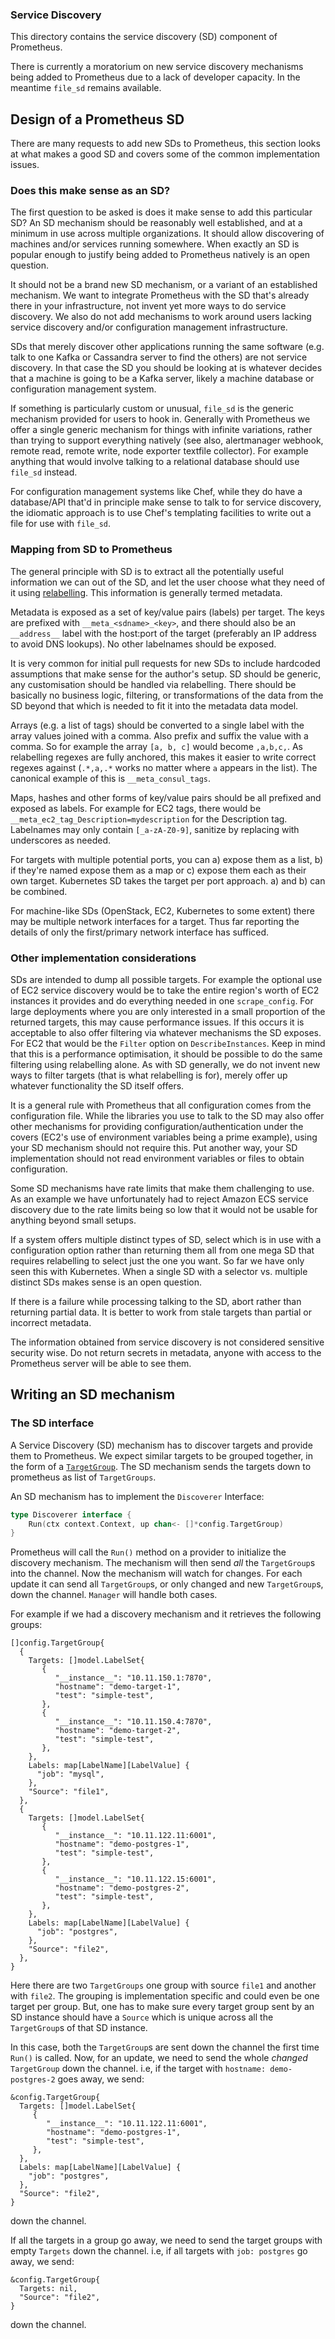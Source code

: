 ### Service Discovery

This directory contains the service discovery (SD) component of Prometheus.

There is currently a moratorium on new service discovery mechanisms being added
to Prometheus due to a lack of developer capacity. In the meantime `file_sd` 
remains available.

## Design of a Prometheus SD

There are many requests to add new SDs to Prometheus, this section looks at
what makes a good SD and covers some of the common implementation issues.

### Does this make sense as an SD?

The first question to be asked is does it make sense to add this particular
SD? An SD mechanism should be reasonably well established, and at a minimum in
use across multiple organizations. It should allow discovering of machines
and/or services running somewhere. When exactly an SD is popular enough to
justify being added to Prometheus natively is an open question.

It should not be a brand new SD mechanism, or a variant of an established
mechanism. We want to integrate Prometheus with the SD that's already there in
your infrastructure, not invent yet more ways to do service discovery. We also
do not add mechanisms to work around users lacking service discovery and/or
configuration management infrastructure.

SDs that merely discover other applications running the same software (e.g.
talk to one Kafka or Cassandra server to find the others) are not service
discovery. In that case the SD you should be looking at is whatever decides
that a machine is going to be a Kafka server, likely a machine database or
configuration management system.

If something is particularly custom or unusual, `file_sd` is the generic
mechanism provided for users to hook in. Generally with Prometheus we offer a
single generic mechanism for things with infinite variations, rather than
trying to support everything natively (see also, alertmanager webhook, remote
read, remote write, node exporter textfile collector). For example anything
that would involve talking to a relational database should use `file_sd`
instead.

For configuration management systems like Chef, while they do have a
database/API that'd in principle make sense to talk to for service discovery,
the idiomatic approach is to use Chef's templating facilities to write out a
file for use with `file_sd`.


### Mapping from SD to Prometheus

The general principle with SD is to extract all the potentially useful
information we can out of the SD, and let the user choose what they need of it
using
[relabelling](https://prometheus.io/docs/operating/configuration/#<relabel_config>).
This information is generally termed metadata.

Metadata is exposed as a set of key/value pairs (labels) per target. The keys
are prefixed with `__meta_<sdname>_<key>`, and there should also be an `__address__`
label with the host:port of the target (preferably an IP address to avoid DNS
lookups). No other labelnames should be exposed.

It is very common for initial pull requests for new SDs to include hardcoded
assumptions that make sense for the author's setup. SD should be generic,
any customisation should be handled via relabelling. There should be basically
no business logic, filtering, or transformations of the data from the SD beyond
that which is needed to fit it into the metadata data model. 

Arrays (e.g. a list of tags) should be converted to a single label with the
array values joined with a comma. Also prefix and suffix the value with a
comma. So for example the array `[a, b, c]` would become `,a,b,c,`. As
relabelling regexes are fully anchored, this makes it easier to write correct
regexes against (`.*,a,.*` works no matter where `a` appears in the list). The
canonical example of this is `__meta_consul_tags`.

Maps, hashes and other forms of key/value pairs should be all prefixed and
exposed as labels. For example for EC2 tags, there would be
`__meta_ec2_tag_Description=mydescription` for the Description tag. Labelnames
may only contain `[_a-zA-Z0-9]`, sanitize by replacing with underscores as needed.

For targets with multiple potential ports, you can a) expose them as a list, b)
if they're named expose them as a map or c) expose them each as their own
target. Kubernetes SD takes the target per port approach. a) and b) can be
combined.

For machine-like SDs (OpenStack, EC2, Kubernetes to some extent) there may
be multiple network interfaces for a target. Thus far reporting the details
of only the first/primary network interface has sufficed.


### Other implementation considerations

SDs are intended to dump all possible targets. For example the optional use of
EC2 service discovery would be to take the entire region's worth of EC2
instances it provides and do everything needed in one `scrape_config`. For
large deployments where you are only interested in a small proportion of the
returned targets, this may cause performance issues. If this occurs it is
acceptable to also offer filtering via whatever mechanisms the SD exposes. For
EC2 that would be the `Filter` option on `DescribeInstances`. Keep in mind that
this is a performance optimisation, it should be possible to do the same
filtering using relabelling alone. As with SD generally, we do not invent new
ways to filter targets (that is what relabelling is for), merely offer up
whatever functionality the SD itself offers.

It is a general rule with Prometheus that all configuration comes from the
configuration file. While the libraries you use to talk to the SD may also
offer other mechanisms for providing configuration/authentication under the
covers (EC2's use of environment variables being a prime example), using your SD
mechanism should not require this. Put another way, your SD implementation
should not read environment variables or files to obtain configuration.

Some SD mechanisms have rate limits that make them challenging to use. As an
example we have unfortunately had to reject Amazon ECS service discovery due to
the rate limits being so low that it would not be usable for anything beyond
small setups.

If a system offers multiple distinct types of SD, select which is in use with a
configuration option rather than returning them all from one mega SD that
requires relabelling to select just the one you want. So far we have only seen
this with Kubernetes. When a single SD with a selector vs.  multiple distinct
SDs makes sense is an open question.

If there is a failure while processing talking to the SD, abort rather than
returning partial data. It is better to work from stale targets than partial
or incorrect metadata.

The information obtained from service discovery is not considered sensitive
security wise. Do not return secrets in metadata, anyone with access to
the Prometheus server will be able to see them.


## Writing an SD mechanism

### The SD interface

A Service Discovery (SD) mechanism has to discover targets and provide them to Prometheus. We expect similar targets to be grouped together, in the form of a [`TargetGroup`](https://godoc.org/github.com/prometheus/prometheus/config#TargetGroup). The SD mechanism sends the targets down to prometheus as list of `TargetGroups`.

An SD mechanism has to implement the `Discoverer` Interface:
```go
type Discoverer interface {
	Run(ctx context.Context, up chan<- []*config.TargetGroup)
}
```

Prometheus will call the `Run()` method on a provider to initialize the discovery mechanism. The mechanism will then send *all* the `TargetGroup`s into the channel. 
Now the mechanism will watch for changes. For each update it can send all `TargetGroup`s, or only changed and new `TargetGroup`s, down the channel. `Manager` will handle 
both cases.

For example if we had a discovery mechanism and it retrieves the following groups:

```
[]config.TargetGroup{
  {
    Targets: []model.LabelSet{
       {
          "__instance__": "10.11.150.1:7870",
          "hostname": "demo-target-1",
          "test": "simple-test",
       },
       {
          "__instance__": "10.11.150.4:7870",
          "hostname": "demo-target-2",
          "test": "simple-test",
       },
    },
    Labels: map[LabelName][LabelValue] {
      "job": "mysql",
    },
    "Source": "file1", 
  },
  {
    Targets: []model.LabelSet{
       {
          "__instance__": "10.11.122.11:6001",
          "hostname": "demo-postgres-1",
          "test": "simple-test",
       },
       {
          "__instance__": "10.11.122.15:6001",
          "hostname": "demo-postgres-2",
          "test": "simple-test",
       },
    },
    Labels: map[LabelName][LabelValue] {
      "job": "postgres",
    },
    "Source": "file2", 
  },
}
```

Here there are two `TargetGroups` one group with source `file1` and another with `file2`. The grouping is implementation specific and could even be one target per group. But, one has to make sure every target group sent by an SD instance should have a `Source` which is unique across all the `TargetGroup`s of that SD instance. 

In this case, both the `TargetGroup`s are sent down the channel the first time `Run()` is called. Now, for an update, we need to send the whole _changed_ `TargetGroup` down the channel. i.e, if the target with `hostname: demo-postgres-2` goes away, we send:
```
&config.TargetGroup{
  Targets: []model.LabelSet{
     {
        "__instance__": "10.11.122.11:6001",
        "hostname": "demo-postgres-1",
        "test": "simple-test",
     },
  },
  Labels: map[LabelName][LabelValue] {
    "job": "postgres",
  },
  "Source": "file2", 
}
```
down the channel.

If all the targets in a group go away, we need to send the target groups with empty `Targets` down the channel. i.e, if all targets with `job: postgres` go away, we send:
```
&config.TargetGroup{
  Targets: nil,
  "Source": "file2", 
}
```
down the channel.

<!-- TODO: Add best-practices -->

